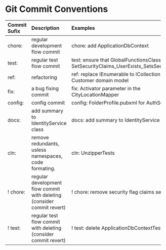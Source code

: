 # Git Commit Conventions

| Commit Sufix     | Description                                           | Examples                                                            |
|:-----------------|:------------------------------------------------------|:--------------------------------------------------------------------|
| chore:           | regular development flow commit                       | chore: add ApplicationDbContext                                     |
| test:            | regular test flow commit                              | test: ensure that GlobalFunctionsClass's: <br/> SetSecurityClaims_UserExists_SetsSecurityClaims |
| ref:             | refactoring                                           | ref: replace IEnumerable to ICollection in Customer domain model    |
| fix:             | a bug fixing commit                                   | fix: Activator parameter in the CityLocationMapper                  |
| config:          | config commit                                         | config: FolderProfile.pubxml for AuthServer                         |
| docs:            | add summary to IdentityService class                  | docs: add summary to IdentityService class                          |
| cln:             | remove redundants, usless namespaces, code formating. | cln: UnzipperTests                                                  |
| ! chore:         | regular development flow commit with deleting (consider commit revert) | ! chore: remove security flag claims seeding       |
| ! test:          | regular test flow commit with deleting (consider commit revert)        | ! test: delete ApplicationDbContextTests           |


